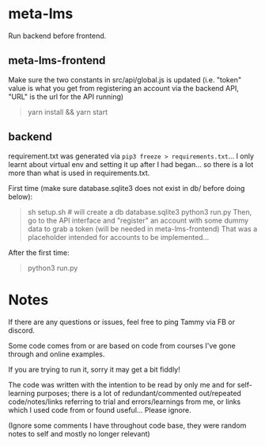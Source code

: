 # meta-lms

Run backend before frontend.

## meta-lms-frontend
Make sure the two constants in src/api/global.js is updated
(i.e. "token" value is what you get from registering an account via the backend API,
"URL" is the url for the API running)
> yarn install && yarn start

## backend
requirement.txt was generated via `pip3 freeze > requirements.txt`... I only
learnt about virtual env and setting it up after I had began... so there is a lot more
than what is used in requirements.txt.

First time (make sure database.sqlite3 does not exist in db/ before doing below):
> sh setup.sh # will create a db database.sqlite3
> python3 run.py
Then, go to the API interface and "register" an account with some dummy data to
grab a token (will be needed in meta-lms-frontend)
That was a placeholder intended for accounts to be implemented...

After the first time:
> python3 run.py

# Notes
If there are any questions or issues, feel free to ping Tammy via FB or discord.

Some code comes from or are based on code from courses I've gone through 
and online examples.

If you are trying to run it, sorry it may get a bit fiddly!

The code was written with the intention to be read by only me and for self-learning purposes;
there is a lot of redundant/commented out/repeated code/notes/links referring 
to trial and errors/learnings from me,
or links which I used code from or found useful... Please ignore. 

(Ignore some comments I have throughout code base, they were random notes to self
and mostly no longer relevant)
